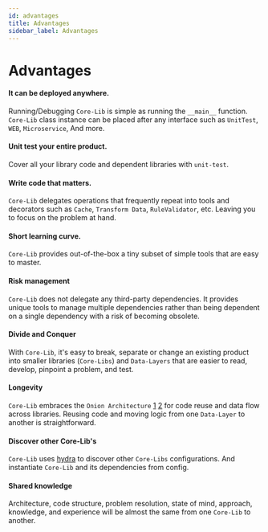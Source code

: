 ```yaml
---
id: advantages
title: Advantages
sidebar_label: Advantages
---
```


# Advantages



#### It can be deployed anywhere.

Running/Debugging `Core-Lib` is simple as running the `__main__` function.
`Core-Lib` class instance can be placed after any interface such as `UnitTest`, ` WEB`, `Microservice`, And more.

#### Unit test your entire product.

Cover all your library code and dependent libraries with `unit-test`. 


#### Write code that matters.

`Core-Lib` delegates operations that frequently repeat into tools and decorators such as  `Cache`, `Transform Data`, `RuleValidator`, etc. Leaving you to focus on the problem at hand.

#### Short learning curve.

`Core-Lib` provides out-of-the-box a tiny subset of simple tools that are easy to master. 

#### Risk management

`Core-Lib` does not delegate any third-party dependencies. It provides unique tools to manage multiple dependencies rather than being dependent on a single dependency with a risk of becoming obsolete. 


#### Divide and Conquer

With `Core-Lib`, it's easy to break, separate or change an existing product into smaller libraries (`Core-Libs`) and `Data-Layers` that are easier to read, develop, pinpoint a problem, and test.

#### Longevity

`Core-Lib` embraces the `Onion Architecture` [1](https://www.codeguru.com/csharp/csharp/cs_misc/designtechniques/understanding-onion-architecture.html) [2](https://www.google.com/search?sxsrf=ACYBGNT0NhYbUZLnDQbC9b6uPBqjZmjwgw%3A1579104811273&ei=KzofXuOfEO3IgwfngLPwAg&q=onion+Architecture&oq=onion+Architecture&gs_l=psy-ab.12...0.0..109691...0.0..0.0.0.......0......gws-wiz.oEYi3afxy_c&ved=0ahUKEwij4drq_4XnAhVt5OAKHWfADC4Q4dUDCAs)  for code reuse and data flow across libraries. Reusing code and moving logic from one `Data-Layer` to another is straightforward.

#### Discover other Core-Lib's

`Core-Lib` uses [hydra](https://hydra.cc/) to discover other `Core-Libs` configurations. And instantiate `Core-Lib` and its dependencies from config.

#### Shared knowledge

Architecture, code structure, problem resolution, state of mind, approach, knowledge, and experience will be almost the same from one `Core-Lib` to another.


#### 
